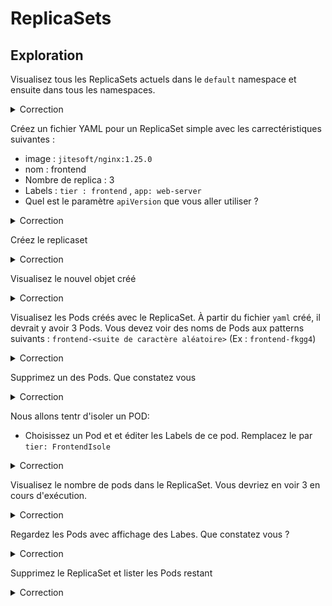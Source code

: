 # ReplicaSets

## Exploration

Visualisez tous les ReplicaSets actuels dans le `default` namespace et ensuite dans tous les namespaces.

<details><summary>Correction</summary>

```bash
kubectl get rs
kubectl get rs -A
```

</details>


Créez un fichier YAML pour un ReplicaSet simple avec les carrectéristiques suivantes :
* image : `jitesoft/nginx:1.25.0`
* nom : frontend
* Nombre de replica : 3
* Labels : `tier : frontend` , `app: web-server`
* Quel est le paramètre `apiVersion` que vous aller utiliser ? 

<details><summary>Correction</summary>

D'une manière général et ce pour tous les objets, le paramètre `apiVersion` que nous allons utiliser dépend de la version de Kubernetes que nous utilisons
Pour connaitre la version : `kubectl api-resources| grep -i replicaset` ==> `apps/v1`

```yaml
apiVersion: apps/v1
kind: ReplicaSet
metadata:
  name: frontend
  labels:
    app: web-server
    tier: frontend
spec:
  replicas: 3
  selector:
    matchLabels:
      tier: frontend
  template:
    metadata:
      labels:
        tier: frontend
    spec:
      containers:
      - name: nginx
        image: jitesoft/nginx:1.25.0

```

</details>


Créez le replicaset

<details><summary>Correction</summary>

```bash
kubectl create -f rs-frontend.yaml
```

</details>

Visualisez le nouvel objet créé

<details><summary>Correction</summary>


```bash
kubectl describe rs frontend
```

</details>

Visualisez les Pods créés avec le ReplicaSet. À partir du fichier `yaml` créé, il devrait y avoir 3 Pods. Vous devez voir des noms de Pods aux patterns suivants : `frontend-<suite de caractère aléatoire>` (Ex :  `frontend-fkgg4`)

<details><summary>Correction</summary>

```bash
kubectl get pods
```

</details>

Supprimez un des Pods. Que constatez vous


<details><summary>Correction</summary>

```bash
kubectl delete pods frontend-fkgg4
```

On constate q'un autre est recréé automatiquement. c'est l'oeuvre du control Loup du Replica Controller

</details>

Nous allons tentr d'isoler un POD:
* Choisissez un Pod et et éditer les Labels de ce pod. Remplacez le par `tier: FrontendIsole`

<details><summary>Correction</summary>

```bash
kubectl edit pod frontend-fkgg4

(...)
    labels:
        tier: FrontendIsole #<-- Changer 
managedFields:
(...)

```

</details>

Visualisez le nombre de pods dans le ReplicaSet. Vous devriez en voir 3 en cours d'exécution.

<details><summary>Correction</summary>

```bash
kubectl get rs
```

</details>

Regardez les Pods avec affichage des Labes. Que constatez vous ? 

<details><summary>Correction</summary>

```bash
kubectl get pods --show-labels

# ou

kubectl get pods -L tier
```

On constate qu'il y en a 4, l'un étant plus récent que les autres.
Le ReplicaSet a veillé à conserver 3 réplicas, en remplaçant le pod qui a été isolé.

</details>

Supprimez le ReplicaSet et lister les Pods restant

<details><summary>Correction</summary>

```bash
kubectl delete -f rs-frontend.yaml

# ou

kubectl delete rs frontend
```

```bash
kubectl get po
```

</details>